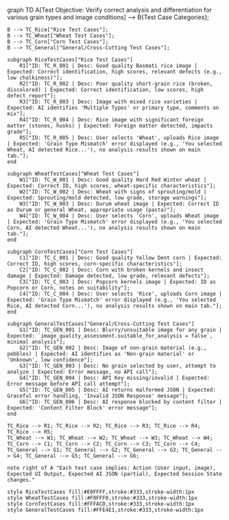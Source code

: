 graph TD
    A[Test Objective: Verify correct analysis and differentiation for various grain types and image conditions] --> B{Test Case Categories};

    B --> TC_Rice["Rice Test Cases"];
    B --> TC_Wheat["Wheat Test Cases"];
    B --> TC_Corn["Corn Test Cases"];
    B --> TC_General["General/Cross-Cutting Test Cases"];

    subgraph RiceTestCases["Rice Test Cases"]
        R1["ID: TC_R_001 | Desc: Good quality Basmati rice image | Expected: Correct identification, high scores, relevant defects (e.g., low chalkiness)"];
        R2["ID: TC_R_002 | Desc: Poor quality short-grain rice (broken, discolored) | Expected: Correct identification, low scores, high defect report"];
        R3["ID: TC_R_003 | Desc: Image with mixed rice varieties | Expected: AI identifies 'Multiple Types' or primary type, comments on mix"];
        R4["ID: TC_R_004 | Desc: Rice image with significant foreign matter (stones, husks) | Expected: Foreign matter detected, impacts grade"];
        R5["ID: TC_R_005 | Desc: User selects 'Wheat', uploads Rice image | Expected: 'Grain Type Mismatch' error displayed (e.g., 'You selected Wheat, AI detected Rice...'), no analysis results shown on main tab."];
    end

    subgraph WheatTestCases["Wheat Test Cases"]
        W1["ID: TC_W_001 | Desc: Good quality Hard Red Winter wheat | Expected: Correct ID, high scores, wheat-specific characteristics"];
        W2["ID: TC_W_002 | Desc: Wheat with signs of sprouting/mold | Expected: Sprouting/mold detected, low grade, storage warnings"];
        W3["ID: TC_W_003 | Desc: Durum wheat image | Expected: Correct ID as Durum or general Wheat, appropriate usage (pasta)"];
        W4["ID: TC_W_004 | Desc: User selects 'Corn', uploads Wheat image | Expected: 'Grain Type Mismatch' error displayed (e.g., 'You selected Corn, AI detected Wheat...'), no analysis results shown on main tab."];
    end

    subgraph CornTestCases["Corn Test Cases"]
        C1["ID: TC_C_001 | Desc: Good quality Yellow Dent corn | Expected: Correct ID, high scores, corn-specific characteristics"];
        C2["ID: TC_C_002 | Desc: Corn with broken kernels and insect damage | Expected: Damage detected, low grade, relevant defects"];
        C3["ID: TC_C_003 | Desc: Popcorn kernels image | Expected: ID as Popcorn or Corn, notes on suitability"];
        C4["ID: TC_C_004 | Desc: User selects 'Rice', uploads Corn image | Expected: 'Grain Type Mismatch' error displayed (e.g., 'You selected Rice, AI detected Corn...'), no analysis results shown on main tab."];
    end
    
    subgraph GeneralTestCases["General/Cross-Cutting Test Cases"]
        G1["ID: TC_GEN_001 | Desc: Blurry/unsuitable image for any grain | Expected: `image_quality_assessment.suitable_for_analysis = false`, minimal analysis"];
        G2["ID: TC_GEN_002 | Desc: Image of non-grain material (e.g., pebbles) | Expected: AI identifies as 'Non-grain material' or 'Unknown', low confidence"];
        G3["ID: TC_GEN_003 | Desc: No grain selected by user, attempt to analyze | Expected: Error message, no API call"];
        G4["ID: TC_GEN_004 | Desc: API Key missing/invalid | Expected: Error message before API call attempt"];
        G5["ID: TC_GEN_005 | Desc: AI returns malformed JSON | Expected: Graceful error handling, 'Invalid JSON Response' message"];
        G6["ID: TC_GEN_006 | Desc: AI response blocked by content filter | Expected: 'Content Filter Block' error message"];
    end

    TC_Rice --> R1; TC_Rice --> R2; TC_Rice --> R3; TC_Rice --> R4; TC_Rice --> R5;
    TC_Wheat --> W1; TC_Wheat --> W2; TC_Wheat --> W3; TC_Wheat --> W4;
    TC_Corn --> C1; TC_Corn --> C2; TC_Corn --> C3; TC_Corn --> C4;
    TC_General --> G1; TC_General --> G2; TC_General --> G3; TC_General --> G4; TC_General --> G5; TC_General --> G6;

    note right of A "Each test case implies: Action (User input, image), Expected UI Output, Expected AI JSON (partial), Expected Session State changes."

    style RiceTestCases fill:#E0FFFF,stroke:#333,stroke-width:1px
    style WheatTestCases fill:#F0FFF0,stroke:#333,stroke-width:1px
    style CornTestCases fill:#FFFACD,stroke:#333,stroke-width:1px
    style GeneralTestCases fill:#FFE4E1,stroke:#333,stroke-width:1px
